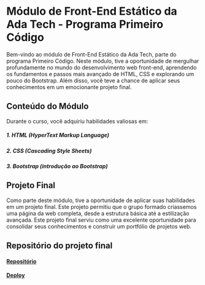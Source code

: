 # Módulo de Front-End Estático da Ada Tech - Programa Primeiro Código

Bem-vindo ao módulo de Front-End Estático da Ada Tech, parte do programa Primeiro Código. Neste módulo, tive a oportunidade de mergulhar profundamente no mundo do desenvolvimento web front-end, aprendendo os fundamentos e passos mais avançado de HTML, CSS e explorando um pouco do Bootstrap. Além disso, você teve a chance de aplicar seus conhecimentos em um emocionante projeto final.

## Conteúdo do Módulo

Durante o curso, você adquiriu habilidades valiosas em:

##### 1. HTML (HyperText Markup Language)

##### 2. CSS (Cascading Style Sheets)

##### 3. Bootstrap (introdução ao Bootstrap)

## Projeto Final

Como parte deste módulo, tive a oportunidade de aplicar suas habilidades em um projeto final. Este projeto permitiu que o grupo formado criassemos uma página da web completa, desde a estrutura básica até a estilização avançada. 
Este projeto final serviu como uma excelente oportunidade para consolidar seus conhecimentos e construir um portfólio de projetos web.

## Repositório do projeto final

#### [Repositório](https://github.com/onerbreno/orbit-trips)
#### [Deploy](https://onerbreno.github.io/orbit-trips/)